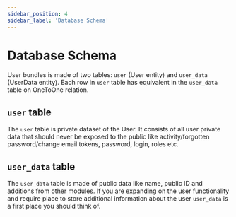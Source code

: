 ```yaml
---
sidebar_position: 4
sidebar_label: 'Database Schema'
---
```


# Database Schema

User bundles is made of two tables: `user` (User entity) and `user_data` (UserData entity). Each row in `user` table
has equivalent in the `user_data` table on OneToOne relation.

## `user` table

The `user` table is private dataset of the User. It consists of all user private data that should never be exposed to
the public like activity/forgotten password/change email tokens, password, login, roles etc.

## `user_data` table

The `user_data` table is made of public data like name, public ID and additions from other modules. If you are expanding
on the user functionality and require place to store additional information about the user `user_data` is a first place
you should think of.